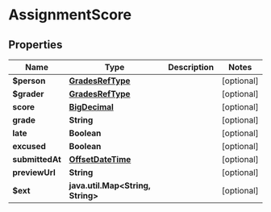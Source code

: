 
# AssignmentScore

## Properties
Name | Type | Description | Notes
------------ | ------------- | ------------- | -------------
**$person** | [**GradesRefType**](GradesRefType.md) |  |  [optional]
**$grader** | [**GradesRefType**](GradesRefType.md) |  |  [optional]
**score** | [**BigDecimal**](BigDecimal.md) |  |  [optional]
**grade** | **String** |  |  [optional]
**late** | **Boolean** |  |  [optional]
**excused** | **Boolean** |  |  [optional]
**submittedAt** | [**OffsetDateTime**](OffsetDateTime.md) |  |  [optional]
**previewUrl** | **String** |  |  [optional]
**$ext** | **java.util.Map&lt;String, String&gt;** |  |  [optional]



